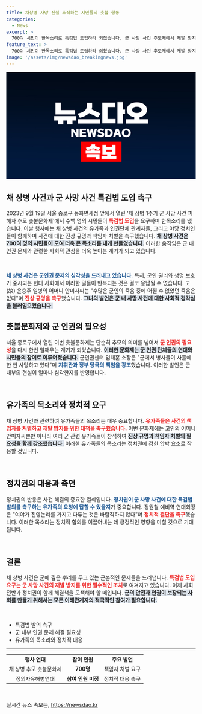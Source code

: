 ```yaml
---
title: 채상병 사망 진실 추적하는 시민들의 촛불 행동
categories:
  - News
excerpt: >
  700여 시민이 한목소리로 특검법 도입하라 외쳤습니다. 군 사망 사건 추모제에서 재발 방지와 책임자 처벌을 촉구하며, 심각한 군 인권 실태를 cried to the world에 알렸습니다.
feature_text: >
  700여 시민이 한목소리로 특검법 도입하라 외쳤습니다. 군 사망 사건 추모제에서 재발 방지와 책임자 처벌을 촉구하며, 심각한 군 인권 실태를 cried to the world에 알렸습니다.
image: '/assets/img/newsdao_breakingnews.jpg'
---
```


<p><img src="/assets/img/newsdao_breakingnews.jpg" alt="koreaapp 속보" /></p>

<h2 data-ke-size="size26">채 상병 사건과 군 사망 사건 특검법 도입 촉구</h2>

<p data-ke-size="size16">2023년 9월 19일 서울 종로구 동화면세점 앞에서 열린 '채 상병 1주기 군 사망 사건 피해자 추모 촛불문화제'에서 수백 명의 시민들이 <b><span style="color: #ee2323;">특검법 도입</span></b>을 요구하며 한목소리를 냈습니다. 이날 행사에는 채 상병 사건의 유가족과 인권단체 관계자들, 그리고 야당 정치인들이 함께하며 사건에 대한 진상 규명과 책임자 처벌을 촉구했습니다. <b><span style="background-color: #21538527;">채 상병 사건은 700여 명의 시민들이 모여 더욱 큰 목소리를 내게 만들었습니다.</span></b> 이러한 움직임은 군 내 인권 문제와 관련한 사회적 관심을 더욱 높이는 계기가 되고 있습니다.</p>

<p data-ke-size="size16">&nbsp;</p>

<p data-ke-size="size16"><b><span style="color: #1a5490;">채 상병 사건은 군인권 문제의 심각성을 드러내고 있습니다.</span></b> 특히, 군인 권리와 생명 보호가 중시되는 현대 사회에서 이러한 일들이 반복되는 것은 결코 용납될 수 없습니다. 고(故) 윤승주 일병의 어머니 안미자씨는 "수많은 군인의 죽음 중에 어쩔 수 없었던 죽음은 없다"며 <b><span style="color: #ee2323;">진상 규명을 촉구</span></b>했습니다. <b><span style="background-color: #21538527;">그녀의 발언은 군 내 사망 사건에 대한 사회적 경각심을 불러일으켰습니다.</span></b> </p>

<h2>촛불문화제와 군 인권의 필요성</h2>

<p data-ke-size="size16">서울 종로구에서 열린 이번 촛불문화제는 단순히 추모의 의미를 넘어서 <b><span style="color: #ee2323;">군 인권의 필요성</span></b>을 다시 한번 일깨우는 계기가 되었습니다. <b><span style="background-color: #21538527;">이러한 문화제는 군 인권 단체들의 연대와 시민들의 참여로 이루어졌습니다.</span></b> 군인권센터 임태훈 소장은 "군에서 병사들이 사흘에 한 번 사망하고 있다"며 <b><span style="color: #1a5490;">지휘관과 정부 당국의 책임을 강조</span></b>했습니다. 이러한 발언은 군 내부의 현실이 얼마나 심각한지를 반영합니다.</p>

<p data-ke-size="size16">&nbsp;</p>

<h2>유가족의 목소리와 정치적 요구</h2>

<p data-ke-size="size16">채 상병 사건과 관련하여 유가족들의 목소리는 매우 중요합니다. <b><span style="color: #ee2323;">유가족들은 사건의 책임자를 처벌하고 재발 방지를 위한 대책을 촉구했습니다.</span></b> 이번 문화제에는 고인의 어머니 안미자씨뿐만 아니라 여러 군 관련 유가족들이 참석하여 <b><span style="background-color: #21538527;">진상 규명과 책임자 처벌의 필요성을 함께 강조했습니다.</span></b> 이러한 유가족들의 목소리는 정치권에 강한 압박 요소로 작용할 것입니다.</p>

<p data-ke-size="size16">&nbsp;</p>

<h2>정치권의 대응과 측면</h2>

<p data-ke-size="size16">정치권의 반응은 사건 해결의 중요한 열쇠입니다. <b><span style="color: #1a5490;">정치권이 군 사망 사건에 대한 특검법 발의를 촉구하는 유가족의 요청에 답할 수 있을지</span></b>가 중요합니다. 정원철 예비역 연대회장은 "여야가 진영논리를 가지고 다투는 것은 바람직하지 않다"며 <b><span style="color: #ee2323;">정치적 결단을 촉구</span></b>했습니다. 이러한 목소리는 정치적 합의를 이끌어내는 데 긍정적인 영향을 미칠 것으로 기대됩니다.</p>

<p data-ke-size="size16">&nbsp;</p>

<h2>결론</h2>

<p data-ke-size="size16">채 상병 사건은 군에 깊은 뿌리를 두고 있는 근본적인 문제들을 드러냅니다. <b><span style="color: #ee2323;">특검법 도입 요구는 군 사망 사건의 재발 방지를 위한 필수적인 조치</span></b>로 여겨지고 있습니다. 이제 사회 전반과 정치권이 함께 해결책을 모색해야 할 때입니다. <b><span style="background-color: #21538527;">군의 안전과 인권이 보장되는 사회를 만들기 위해서는 모든 이해관계자의 적극적인 참여가 필요합니다.</span></b></p>

<p data-ke-size="size16">&nbsp;</p>

<ul>
    <li>특검법 발의 촉구</li>
    <li>군 내부 인권 문제 해결 필요성</li>
    <li>유가족의 목소리와 정치적 대응</li>
</ul>

<hr>

<table style="width: 100%; border-collapse: collapse;">
    <tr>
        <td style="text-align: center; height: 17px;"><b>행사 연대</b></td>
        <td style="text-align: center; height: 17px;"><b>참여 인원</b></td>
        <td style="text-align: center; height: 17px;"><b>주요 발언</b></td>
    </tr>
    <tr>
        <td style="text-align: center; height: 17px;">채 상병 추모 촛불문화제</td>
        <td style="text-align: center; height: 17px;"><b>700명</b></td>
        <td style="text-align: center; height: 17px;">책임자 처벌 요구</td>
    </tr>
    <tr>
        <td style="text-align: center; height: 17px;">정의자유해병연대</td>
        <td style="text-align: center; height: 17px;"><b>참여 인원 미정</b></td>
        <td style="text-align: center; height: 17px;">정치적 대응 촉구</td>
    </tr>
</table>

<p data-ke-size="size16">&nbsp;</p>
실시간 뉴스 속보는, <a href="https://newsdao.kr" rel="dofollow">https://newsdao.kr</a>


